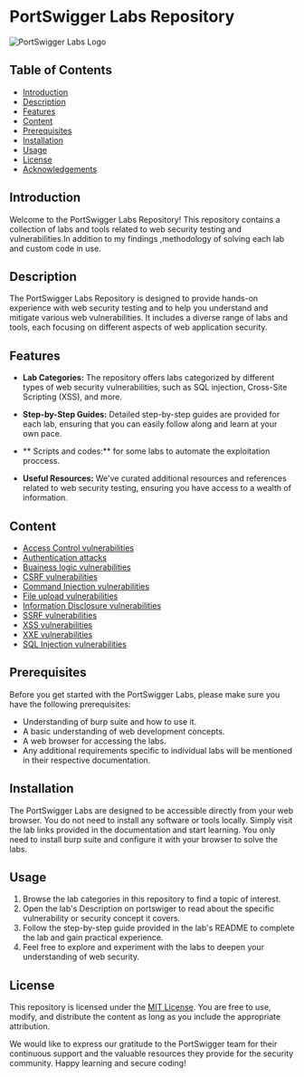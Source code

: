 # PortSwigger Labs Repository

![PortSwigger Labs Logo](https://www.qbssoftware.com/image/cache/catalog/Vendor%20Logos/PORTSWIGGE-600x315w.png)

## Table of Contents
- [Introduction](#introduction)
- [Description](#description)
- [Features](#features)
- [Content](#content)
- [Prerequisites](#prerequisites)
- [Installation](#installation)
- [Usage](#usage)
- [License](#license)
- [Acknowledgements](#acknowledgements)

## Introduction

Welcome to the PortSwigger Labs Repository! This repository contains a collection of labs and tools related to web security testing and vulnerabilities.In addition to my findings ,methodology of solving each lab and custom code in use.
## Description

The PortSwigger Labs Repository is designed to provide hands-on experience with web security testing and to help you understand and mitigate various web vulnerabilities. It includes a diverse range of labs and tools, each focusing on different aspects of web application security.

## Features

- **Lab Categories:** The repository offers labs categorized by different types of web security vulnerabilities, such as SQL injection, Cross-Site Scripting (XSS), and more.

- **Step-by-Step Guides:** Detailed step-by-step guides are provided for each lab, ensuring that you can easily follow along and learn at your own pace.

- ** Scripts and codes:** for some labs to automate the exploitation proccess. 

- **Useful Resources:** We've curated additional resources and references related to web security testing, ensuring you have access to a wealth of information.

## Content
- [Access Control vulnerabilities](https://github.com/MedhatHassan/PortSwiggerLabs/tree/main/AccessControl)
- [Authentication attacks](https://github.com/MedhatHassan/PortSwiggerLabs/tree/main/Authentication)
- [Buainess logic vulnerabilities](https://github.com/MedhatHassan/PortSwiggerLabs/tree/main/BusinessLogicVulnerabilities)
- [CSRF vulnerabilities](https://github.com/MedhatHassan/PortSwiggerLabs/tree/main/CSRF)
- [Command Injection vulnerabilities](https://github.com/MedhatHassan/PortSwiggerLabs/tree/main/CommandInjection)
- [File upload vulnerabilities](https://github.com/MedhatHassan/PortSwiggerLabs/tree/main/FileUploadVulnerabilities)
- [Information Disclosure vulnerabilities](https://github.com/MedhatHassan/PortSwiggerLabs/tree/main/InformationDisclosure)
- [SSRF vulnerabilities](https://github.com/MedhatHassan/PortSwiggerLabs/tree/main/SSRF)
- [XSS vulnerabilities](https://github.com/MedhatHassan/PortSwiggerLabs/tree/main/XSS)
- [XXE vulnerabilities](https://github.com/MedhatHassan/PortSwiggerLabs/tree/main/XXE)
- [SQL Injection vulnerabilities](https://github.com/MedhatHassan/PortSwiggerLabs/tree/main/SQLInjection)

## Prerequisites

Before you get started with the PortSwigger Labs, please make sure you have the following prerequisites:
- Understanding of burp suite and how to use it.
- A basic understanding of web development concepts.
- A web browser for accessing the labs.
- Any additional requirements specific to individual labs will be mentioned in their respective documentation.

## Installation

The PortSwigger Labs are designed to be accessible directly from your web browser. You do not need to install any software or tools locally. Simply visit the lab links provided in the documentation and start learning.
You only need to install burp suite and configure it with your browser to solve the labs.

## Usage

1. Browse the lab categories in this repository to find a topic of interest.
2. Open the lab's Description on portswiger to read about the specific vulnerability or security concept it covers.
3. Follow the step-by-step guide provided in the lab's README to complete the lab and gain practical experience.
4. Feel free to explore and experiment with the labs to deepen your understanding of web security.

## License

This repository is licensed under the [MIT License](LICENSE.md). You are free to use, modify, and distribute the content as long as you include the appropriate attribution.

We would like to express our gratitude to the PortSwigger team for their continuous support and the valuable resources they provide for the security community.
Happy learning and secure coding!
